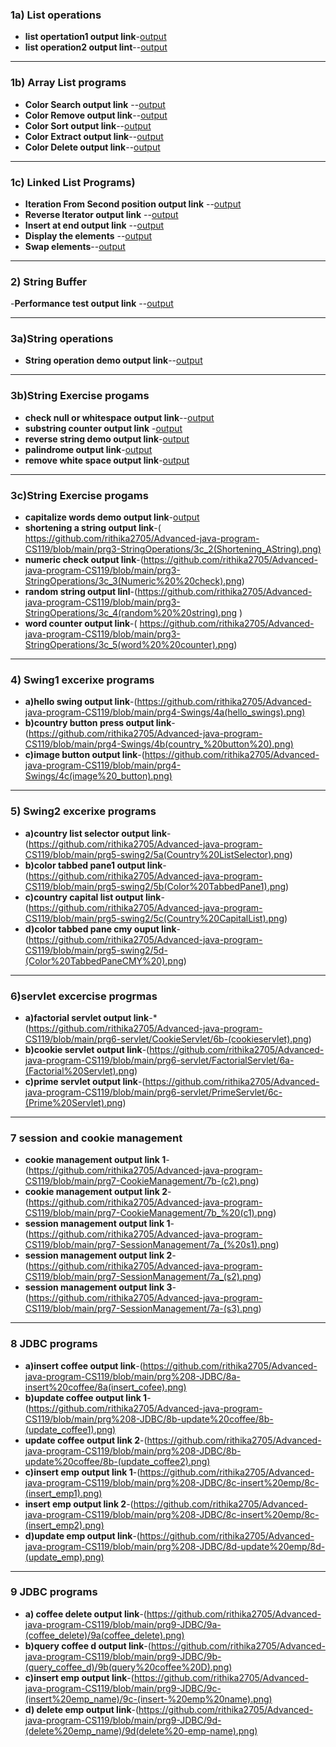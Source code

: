 ### 1a) List operations

- **list opertation1 output link**-[output](https://github.com/rithika2705/Advanced-java-program-CS119/blob/main/prg1-listinterface/list_operations1_.png)
- **list operation2 output lint**--[output](https://github.com/rithika2705/Advanced-java-program-CS119/blob/main/prg1-listinterface/list_operations_2.png)
---

### 1b) Array List programs
- **Color Search output link** --[output](https://github.com/rithika2705/Advanced-java-program-CS119/blob/main/prg1-listinterface/1b_1(color_search).png)
- **Color Remove output link**--[output](https://github.com/rithika2705/Advanced-java-program-CS119/blob/main/prg1-listinterface/1b_2(color%20_remove).png)
- **Color Sort output link**--[output](https://github.com/rithika2705/Advanced-java-program-CS119/blob/main/prg1-listinterface/1b_3(color%20_sort).png)
- **Color Extract output link**--[output](https://github.com/rithika2705/Advanced-java-program-CS119/blob/main/prg1-listinterface/1b_4(color_extract).png)
- **Color Delete output link**--[output](https://github.com/rithika2705/Advanced-java-program-CS119/blob/main/prg1-listinterface/1b_5(color_delete).png)



---



### 1c) Linked List Programs)




- **Iteration From Second position output link** --[output](https://github.com/rithika2705/Advanced-java-program-CS119/blob/main/prg1-listinterface/1c_1(iteration_from%20_2nd%20_position).png)
- **Reverse Iterator output link** --[output](https://github.com/rithika2705/Advanced-java-program-CS119/blob/main/prg1-listinterface/1c_2(Reverse_Iterator).png)
- **Insert at end output link** --[output](https://github.com/rithika2705/Advanced-java-program-CS119/blob/main/prg1-listinterface/1c_3(Insert%20_at%20_end).png)
- **Display the elements** --[output](https://github.com/rithika2705/Advanced-java-program-CS119/blob/main/prg1-listinterface/1c_4(display%20_the%20_elements).png)
- **Swap elements**--[output](https://github.com/rithika2705/Advanced-java-program-CS119/blob/main/prg1-listinterface/1c_5(swap%20_elements.png))



---
### 2) String Buffer
-**Performance test output link** --[output](https://github.com/rithika2705/Advanced-java-program-CS119/blob/main/prg2_PerformanceTest/2(PerformanceTest).png)

---
### 3a)String operations
- **String operation demo output link**--[output](https://github.com/rithika2705/Advanced-java-program-CS119/blob/main/prg3-StringOperations/3a-(String%20_operations%20demo).png)

- --
 ### 3b)String Exercise progams
- **check null or whitespace output link**--[output](https://github.com/rithika2705/Advanced-java-program-CS119/blob/main/prg3-StringOperations/3b_1(check%20_null%20or%20whitespace).png)
- **substring counter output link** -[output](https://github.com/rithika2705/Advanced-java-program-CS119/blob/main/prg3-StringOperations/3b_2(substring%20_counter).png)
- **reverse string demo output link**-[output](https://github.com/rithika2705/Advanced-java-program-CS119/blob/main/prg3-StringOperations/3b_3(reverse%20_string%20demo).png)
- **palindrome output link**-[output](https://github.com/rithika2705/Advanced-java-program-CS119/blob/main/prg3-StringOperations/3b_4%20(palindrome).png)
- **remove white space output link**-[output](https://github.com/rithika2705/Advanced-java-program-CS119/blob/main/prg3-StringOperations/3b_5(removewhite%20spaces).png)
---
  ### 3c)String Exercise progams
  - **capitalize words demo output link**-[output](https://github.com/rithika2705/Advanced-java-program-CS119/blob/main/prg3-StringOperations/3c_1(capitalize%20_words%20demo).png)
  - **shortening a string output link**-( https://github.com/rithika2705/Advanced-java-program-CS119/blob/main/prg3-StringOperations/3c_2(Shortening_AString).png)
  - **numeric check output link**-(https://github.com/rithika2705/Advanced-java-program-CS119/blob/main/prg3-StringOperations/3c_3(Numeric%20%20check).png)
  - **random string output linl**-(https://github.com/rithika2705/Advanced-java-program-CS119/blob/main/prg3-StringOperations/3c_4(random%20%20string).png )
  - **word counter output link**-( https://github.com/rithika2705/Advanced-java-program-CS119/blob/main/prg3-StringOperations/3c_5(word%20%20counter).png)
  

---
### 4) Swing1 excerixe programs
- **a)hello swing output link**-(https://github.com/rithika2705/Advanced-java-program-CS119/blob/main/prg4-Swings/4a(hello_swings).png)
- **b)country button press output link**-(https://github.com/rithika2705/Advanced-java-program-CS119/blob/main/prg4-Swings/4b(country_%20button%20).png)
- **c)image button output link**-(https://github.com/rithika2705/Advanced-java-program-CS119/blob/main/prg4-Swings/4c(image%20_button).png)

---
### 5) Swing2 excerixe programs
- **a)country list selector output link**-(https://github.com/rithika2705/Advanced-java-program-CS119/blob/main/prg5-swing2/5a(Country%20ListSelector).png)
- **b)color tabbed pane1 output link**-(https://github.com/rithika2705/Advanced-java-program-CS119/blob/main/prg5-swing2/5b(Color%20TabbedPane1).png)
- **c)country capital list output link**-(https://github.com/rithika2705/Advanced-java-program-CS119/blob/main/prg5-swing2/5c(Country%20CapitalList).png)
- **d)color tabbed pane cmy ouput link**-(https://github.com/rithika2705/Advanced-java-program-CS119/blob/main/prg5-swing2/5d-(Color%20TabbedPaneCMY%20).png)

---

### 6)servlet excercise progrmas

- **a)factorial servlet output link**-*(https://github.com/rithika2705/Advanced-java-program-CS119/blob/main/prg6-servlet/CookieServlet/6b-(cookieservlet).png)
- **b)cookie servlet output link**-(https://github.com/rithika2705/Advanced-java-program-CS119/blob/main/prg6-servlet/FactorialServlet/6a-(Factorial%20Servlet).png)
- **c)prime servlet output link**-(https://github.com/rithika2705/Advanced-java-program-CS119/blob/main/prg6-servlet/PrimeServlet/6c-(Prime%20Servlet).png)
---

### 7 session and cookie management
- **cookie management output link 1**-(https://github.com/rithika2705/Advanced-java-program-CS119/blob/main/prg7-CookieManagement/7b-(c2).png)
- **cookie management output link 2**-(https://github.com/rithika2705/Advanced-java-program-CS119/blob/main/prg7-CookieManagement/7b_%20(c1).png)
 - **session management output link 1**-(https://github.com/rithika2705/Advanced-java-program-CS119/blob/main/prg7-SessionManagement/7a_(%20s1).png)
- **session management output link 2**-(https://github.com/rithika2705/Advanced-java-program-CS119/blob/main/prg7-SessionManagement/7a_(s2).png)
- **session management output link 3**-(https://github.com/rithika2705/Advanced-java-program-CS119/blob/main/prg7-SessionManagement/7a-(s3).png)





---
### 8 JDBC programs
- **a)insert coffee output link**-(https://github.com/rithika2705/Advanced-java-program-CS119/blob/main/prg%208-JDBC/8a-insert%20coffee/8a(insert_cofee).png)
- **b)update coffee output link 1**-(https://github.com/rithika2705/Advanced-java-program-CS119/blob/main/prg%208-JDBC/8b-update%20coffee/8b-(update_coffee1).png)
 - **update coffee output link 2**-(https://github.com/rithika2705/Advanced-java-program-CS119/blob/main/prg%208-JDBC/8b-update%20coffee/8b-(update_coffee2).png)
- **c)insert emp output link 1**-(https://github.com/rithika2705/Advanced-java-program-CS119/blob/main/prg%208-JDBC/8c-insert%20emp/8c-(insert_emp1).png)
 - **insert emp output link 2**-(https://github.com/rithika2705/Advanced-java-program-CS119/blob/main/prg%208-JDBC/8c-insert%20emp/8c-(insert_emp2).png)
- **d)update emp output link**-(https://github.com/rithika2705/Advanced-java-program-CS119/blob/main/prg%208-JDBC/8d-update%20emp/8d-(update_emp).png)



---
### 9 JDBC programs
- **a) coffee delete output link**-(https://github.com/rithika2705/Advanced-java-program-CS119/blob/main/prg9-JDBC/9a-(coffee_delete)/9a(coffee_delete).png)
- **b)query coffee d output link**-(https://github.com/rithika2705/Advanced-java-program-CS119/blob/main/prg9-JDBC/9b-(query_coffee_d)/9b(query%20coffee%20D).png)
- **c)insert emp output link**-(https://github.com/rithika2705/Advanced-java-program-CS119/blob/main/prg9-JDBC/9c-(insert%20emp_name)/9c-(insert-%20emp%20name).png)
- **d) delete emp output link**-(https://github.com/rithika2705/Advanced-java-program-CS119/blob/main/prg9-JDBC/9d-(delete%20emp_name)/9d(delete%20-emp-name).png)







